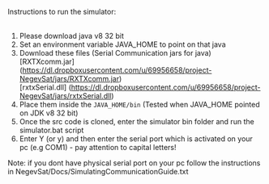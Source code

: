 Instructions to run the simulator: <br>
<br>
1. Please download java v8 32 bit <br>
2. Set an environment variable JAVA_HOME to point on that java <br>
3. Download these files (Serial Communication jars for java) <br>
[RXTXcomm.jar] (https://dl.dropboxusercontent.com/u/69956658/project-NegevSat/jars/RXTXcomm.jar) <br>
[rxtxSerial.dll] (https://dl.dropboxusercontent.com/u/69956658/project-NegevSat/jars/rxtxSerial.dll) <br>
4. Place them inside the `JAVA_HOME/bin` (Tested when JAVA_HOME pointed on JDK v8 32 bit) <br>
5. Once the src code is cloned, enter the simulator bin folder and run the simulator.bat script <br> 
6. Enter Y (or y) and then enter the serial port which is activated on your pc (e.g COM1) - pay attention to capital letters! <br>

Note: if you dont have physical serial port on your pc follow the instructions in NegevSat/Docs/SimulatingCommunicationGuide.txt
